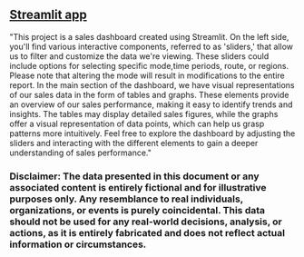 ## [Streamlit app](https://performance-dashboard.streamlit.app/)

"This project is a sales dashboard created using Streamlit. On the left side, you'll find various interactive components, referred to as 'sliders,' that allow us to filter and customize the data we're viewing. These sliders could include options for selecting specific mode,time periods, route, or regions. Please note that altering the mode will result in modifications to the entire report.
In the main section of the dashboard, we have visual representations of our sales data in the form of tables and graphs. These elements provide an overview of our sales performance, making it easy to identify trends and insights. The tables may display detailed sales figures, while the graphs offer a visual representation of data points, which can help us grasp patterns more intuitively.
Feel free to explore the dashboard by adjusting the sliders and interacting with the different elements to gain a deeper understanding of sales performance."

### Disclaimer: The data presented in this document or any associated content is entirely fictional and for illustrative purposes only. Any resemblance to real individuals, organizations, or events is purely coincidental. This data should not be used for any real-world decisions, analysis, or actions, as it is entirely fabricated and does not reflect actual information or circumstances.
